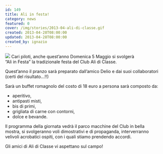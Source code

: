 ```yaml
---
id: 149
title: Ali in festa!
category: news
featured: 0
cover: /img/stories/2013-04-ali-di-classe.gif
created: 2013-04-28T08:00:00
updated: 2013-04-28T08:00:00
created_by: ignazio
---
```


<img class="float-start mr-3 mb-4 w-[300px]" src="/img/stories/2013-04-ali-di-classe.gif"/>
Cari piloti, anche quest’anno Domenica 5 Maggio si svolgerà<br/>
“Ali in Festa” la tradizionale festa del Club Ali di Classe.

Quest’anno il pranzo sarà preparato dall’amico Delio e dai suoi collaboratori (certi del risultato…!!)

Sarà un buffet romagnolo del costo di 18 euro a persona sarà composto da:

- aperitivo,
- antipasti misti,
- bis di primi,
- grigliata di carne con contorni,
- dolce e bevande.

Il programma della giornata vedrà il parco macchine del Club in bella mostra, si svolgeranno voli dimostrativi e di propaganda, interverranno velivoli acrobatici ospiti, con i quali stiamo prendendo accordi.

Gli amici di Ali di Classe vi aspettano sul campo!
